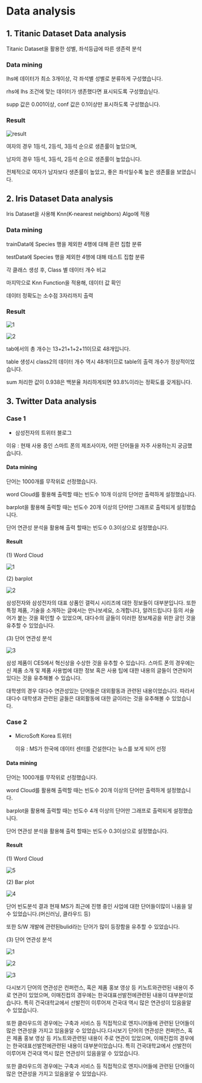 # Data analysis



## 1. Titanic Dataset  Data analysis



Titanic Dataset을 활용한 성별, 좌석등급에 따른 생존력 분석



### Data mining



lhs에 데이터가 최소 3개이상, 각 좌석별 성별로 분류하게 구성했습니다.

rhs에 lhs 조건에 맞는 데이터가 생존했다면 표시되도록 구성했습닏다.

supp 값은 0.001이상, conf 값은 0.1이상만 표시하도록 구성했습니다.



### Result



![result](C:\Users\재원\Desktop\result.jpg)



여자의 경우 1등석, 2등석, 3등석 순으로 생존률이 높았으며,

남자의 경우 1등석, 3등석, 2등석 순으로 생존률이 높았습니다.

전체적으로 여자가 남자보다 생존률이 높았고, 좋은 좌석일수록 높은 생존률을 보였습니다.



## 2. Iris Dataset Data analysis



Iris Dataset을 사용해 Knn(K-nearest neighbors) Algo에 적용



### Data mining



trainData에 Species 행을 제외한 4행에 대해 훈련 집합 분류

testData에 Species 행을 제외한 4행에 대해 테스트 집합 분류



각 클래스 생성 후, Class 별 데이터 개수 비교



마지막으로 Knn Function을 적용해, 데이터 값 확인

데이터 정확도는 소수점 3자리까지 출력



### Result



![1](C:\Users\재원\Desktop\9.jpg)



![2](C:\Users\재원\Desktop\10.jpg)





tab에서의 총 개수는 13+21+1+2+11이므로 48개입니다.

table 생성시 class2의 데이터 개수 역시 48개이므로 table의 출력 개수가 정상적이었습니다. 

sum 처리한 값이 0.938은 백분율 처리하게되면 93.8%이라는 정확도를 갖게됩니다.



## 3. Twitter Data analysis



### Case 1 



- 삼성전자의 트위터 블로그

이유 : 현재 사용 중인 스마트 폰의 제조사이자, 어떤 단어들을 자주 사용하는지 궁금했습니다.



#### Data mining



단어는 1000개를 무작위로 선정했습니다.

word Cloud를 활용해 출력할 때는 빈도수 10개 이상의 단어만 출력하게 설정했습니다.

barplot을 활용해 출력할 때는 빈도수 20개 이상의 단어만 그래프로 출력되게 설정했습니다.

단어 연관성 분석을 활용해 출력 할때는 빈도수 0.3이상으로 설정했습니다.



#### Result

(1) Word Cloud

![1](C:\Users\재원\Desktop\6.jpg)



(2) barplot



![2](C:\Users\재원\Desktop\7.jpg)



삼성전자와 삼성전자의 대표 상품인 갤럭시 시리즈에 대한 정보들이 대부분입니다.
또한 특정 제품, 기술을 소개하는 글에서는 만나보세요, 소개합니다, 알려드립니다 등의 서술어가 붙는 것을 확인할 수 있었으며, 대다수의
글들이 이러한 정보제공을 위한 글인 것을 유추할 수 있었습니다.



(3) 단어 연관성 분석



![3](C:\Users\재원\Desktop\8.jpg)



삼성 제품이 CES에서 혁신상을 수상한 것을 유추할 수 있습니다. 스마트 폰의
경우에는 신 제품 소개 및 제품 사용법에 대한 정보 혹은 사용 팁에 대한 내용의 글들이 연관되어 있다는 것을 유추해볼 수 있습니다. 

대학생의 경우 대다수 연관성있는 단어들은 대외활동과 관련된 내용이었습니다. 따라서
대다수 대학생과 관련된 글들은 대외활동에 대한 글이라는 것을 유추해볼 수 있었습니다.



### Case 2



- MicroSoft Korea 트위터

  이유 : MS가 한국에 데이터 센터를 건설한다는 뉴스를 보게 되어 선정



#### Data mining



단어는 1000개를 무작위로 선정했습니다.

word Cloud를 활용해 출력할 때는 빈도수 20개 이상의 단어만 출력하게 설정했습니다.

barplot을 활용해 출력할 때는 빈도수 4개 이상의 단어만 그래프로 출력되게 설정했습니다.

단어 연관성 분석을 활용해 출력 할때는 빈도수 0.3이상으로 설정했습니다.



#### Result



(1) Word Cloud

![5](C:\Users\재원\Desktop\5.jpg)

(2) Bar plot

![4](C:\Users\재원\Desktop\4.jpg)



단어 빈도분석 결과 현재 MS가 최근에 진행 중인 사업에 대한 단어들이많이 나옴을 알 수 있었습니다.(머신러닝, 클라우드 등)

또한 S/W 개발에 관련된bulid라는 단어가 많이 등장함을 유추할 수 있었습니다.



(3) 단어 연관성 분석



![1](C:\Users\재원\Desktop\1.jpg)





![2](C:\Users\재원\Desktop\2.jpg)





![3](C:\Users\재원\Desktop\3.jpg)



다시보기 단어의 연관성은 컨퍼런스, 혹은 제품 홍보 영상 등 키노트와관련된 내용이 주로 연관이 있었으며, 이매진컵의 경우에는 한국대표선발전에관련된 내용이 대부분이었습니다. 특히 건국대학교에서 선발전이 이루어져 건국대 역시 많은 연관성이 있음을알 수 있었습니다.

또한 클라우드의 경우에는 구축과 서비스 등 직접적으로 엔지니어들에 관련된 단어들이 많은 연관성을 가지고 있음을알 수 있었습니다.다시보기 단어의 연관성은 컨퍼런스, 혹은 제품 홍보 영상 등 키노트와관련된 내용이 주로 연관이 있었으며, 이매진컵의 경우에는 한국대표선발전에관련된 내용이 대부분이었습니다. 특히 건국대학교에서 선발전이 이루어져 건국대 역시 많은 연관성이 있음을알 수 있었습니다.

또한 클라우드의 경우에는 구축과 서비스 등 직접적으로 엔지니어들에 관련된 단어들이 많은 연관성을 가지고 있음을알 수 있었습니다.